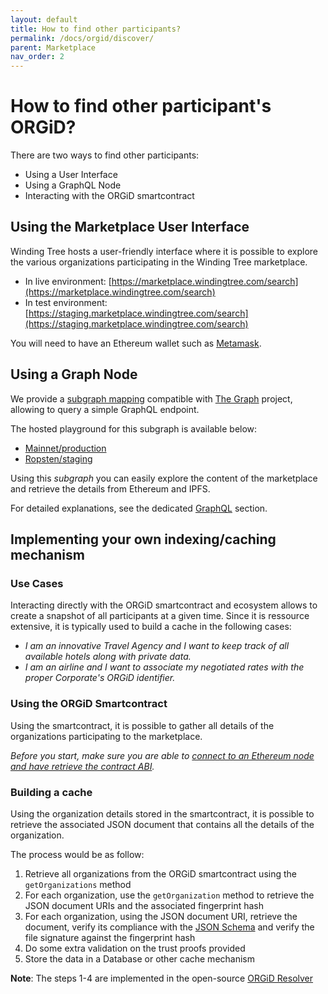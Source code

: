 ```yaml
---
layout: default
title: How to find other participants?
permalink: /docs/orgid/discover/
parent: Marketplace
nav_order: 2
---
```


# How to find other participant's ORGiD?

There are two ways to find other participants:

* Using a User Interface
* Using a GraphQL Node
* Interacting with the ORGiD smartcontract

## Using the Marketplace User Interface

Winding Tree hosts a user-friendly interface where it is possible to explore the various organizations participating in the Winding Tree marketplace.

* In live environment: [https://marketplace.windingtree.com/search](https://marketplace.windingtree.com/search)
* In test environment: [https://staging.marketplace.windingtree.com/search](https://staging.marketplace.windingtree.com/search)

You will need to have an Ethereum wallet such as [Metamask](https://metamask.io).

## Using a Graph Node

We provide a [subgraph mapping](https://github.com/windingtree/orgid-subgraph) compatible with [The Graph](https://thegraph.com) project, allowing to query a simple GraphQL endpoint.

The hosted playground for this subgraph is available below:

* [Mainnet/production](https://thegraph.com/explorer/subgraph/windingtree/orgid-subgraph)
* [Ropsten/staging](https://thegraph.com/explorer/subgraph/windingtree/orgid-subgraph-ropsten)

Using this _subgraph_ you can easily explore the content of the marketplace and retrieve the details from Ethereum and IPFS.

For detailed explanations, see the dedicated [GraphQL](/docs/orgid/graphql) section.

## Implementing your own indexing/caching mechanism

### Use Cases

Interacting directly with the ORGiD smartcontract and ecosystem allows to create a snapshot of all participants at a given time. Since it is ressource extensive, it is typically used to build a cache in the following cases:

* _I am an innovative Travel Agency and I want to keep track of all available hotels along with private data._
* _I am an airline and I want to associate my negotiated rates with the proper Corporate's ORGiD identifier._

### Using the ORGiD Smartcontract

Using the smartcontract, it is possible to gather all details of the organizations participating to the marketplace.

_Before you start, make sure you are able to [connect to an Ethereum node and have retrieve the contract ABI](/docs/orgid/connect/)._

### Building a cache

Using the organization details stored in the smartcontract, it is possible to retrieve the associated JSON document that contains all the details of the organization.

The process would be as follow:

1. Retrieve all organizations from the ORGiD smartcontract using the `getOrganizations` method
2. For each organization, use the `getOrganization` method to retrieve the JSON document URIs and the associated fingerprint hash
3. For each organization, using the JSON document URI, retrieve the document, verify its compliance with the [JSON Schema](https://github.com/windingtree/org.json-schema) and verify the file signature against the fingerprint hash
4. Do some extra validation on the trust proofs provided
5. Store the data in a Database or other cache mechanism

__Note__: The steps 1-4 are implemented in the open-source [ORGiD Resolver](https://github.com/windingtree/org.id-resolver/)
